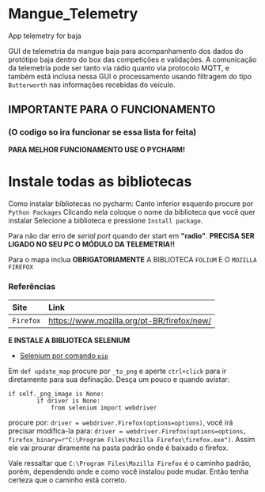 # Mangue_Telemetry
App telemetry for baja

GUI de telemetria da mangue baja para acompanhamento dos dados do protótipo baja dentro do box 
das competições e validações. A comunicação da telemetria pode ser tanto via rádio quanto via 
protocolo MQTT, e também está inclusa nessa GUI o processamento usando filtragem do tipo `Butterworth` nas informações 
recebidas do veículo. 

## IMPORTANTE PARA O FUNCIONAMENTO
### (O codigo so ira funcionar se essa lista for feita)

**PARA MELHOR FUNCIONAMENTO USE O PYCHARM!**

# Instale todas as bibliotecas

Como instalar bibliotecas no pycharm:
Canto inferior esquerdo procure por `Python Packages`
Clicando nela coloque o nome da biblioteca que você quer instalar
Selecione a biblioteca e pressione `Install package`.


Para não dar erro de *serial port* quando der start em **"radio"**. 
**PRECISA SER LIGADO NO SEU PC O MÓDULO DA TELEMETRIA!!** 

Para o mapa inclua **OBRIGATORIAMENTE** A BIBLIOTECA `FOLIUM` E O `MOZILLA FIREFOX`

### Referências

| Site | Link |
| :------ | :--- |
| `Firefox`  | https://www.mozilla.org/pt-BR/firefox/new/ | 

**E INSTALE A BIBLIOTECA SELENIUM**
- [Selenium por comando `pip`](https://selenium-python.readthedocs.io/installation.html)

Em `def update_map` procure por `_to_png` e aperte `ctrl+click` para ir diretamente para 
sua definação. Desça um pouco e quando avistar: 

	if self._png_image is None:
            if driver is None:
                from selenium import webdriver
procure por: `driver = webdriver.Firefox(options=options)`, você irá precisar modifica-la para:
`driver = webdriver.Firefox(options=options, firefox_binary=r"C:\Program Files\Mozilla Firefox\firefox.exe")`. Assim ele vai prourar diramente na pasta padrão onde é baixado o firefox.

Vale ressaltar que `C:\Program Files\Mozilla Firefox` é o caminho padrão, porém, dependendo onde e como você
instalou pode mudar. Então tenha certeza que o caminho está correto.